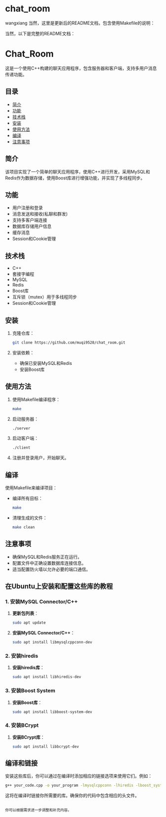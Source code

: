 # chat_room
wangxiang
当然，这里是更新后的README文档，包含使用Makefile的说明：

当然，以下是完整的README文档：

# Chat_Room

这是一个使用C++构建的聊天应用程序，包含服务器和客户端，支持多用户消息传递功能。

## 目录
- [简介](#简介)
- [功能](#功能)
- [技术栈](#技术栈)
- [安装](#安装)
- [使用方法](#使用方法)
- [编译](#编译)
- [注意事项](#注意事项)

## 简介

该项目实现了一个简单的聊天应用程序，使用C++进行开发，采用MySQL和Redis作为数据存储，使用Boost库进行增强功能，并实现了多线程同步。

## 功能

- 用户注册和登录
- 消息发送和接收(私聊和群发)
- 支持多客户端连接
- 数据库存储用户信息
- 缓存消息
- Session和Cookie管理

## 技术栈

- C++
- 套接字编程
- MySQL
- Redis
- Boost库
- 互斥锁（mutex）用于多线程同步
- Session和Cookie管理

## 安装

1. 克隆仓库：

   ```bash
   git clone https://github.com/muqi9528/chat_room.git
   ```
2. 安装依赖：
   - 确保已安装MySQL和Redis
   - 安装Boost库

## 使用方法

1. 使用Makefile编译程序：
   ```bash
   make
   ```
2. 启动服务器：
   ```bash
   ./server
   ```
3. 启动客户端：
   ```bash
   ./client
   ```
4. 注册并登录用户，开始聊天。

## 编译

使用Makefile来编译项目：

- 编译所有目标：
  ```bash
  make
  ```

- 清理生成的文件：
  ```bash
  make clean
  ```

## 注意事项

- 确保MySQL和Redis服务正在运行。
- 配置文件中正确设置数据库连接信息。
- 适当配置防火墙以允许必要的端口通信。

## 在Ubuntu上安装和配置这些库的教程

### 1. 安装MySQL Connector/C++

1. **更新包列表**：
   ```bash
   sudo apt update
   ```

2. **安装MySQL Connector/C++**：
   ```bash
   sudo apt install libmysqlcppconn-dev
   ```

### 2. 安装hiredis

1. **安装hiredis库**：
   ```bash
   sudo apt install libhiredis-dev
   ```

### 3. 安装Boost System

1. **安装Boost库**：
   ```bash
   sudo apt install libboost-system-dev
   ```

### 4. 安装BCrypt

1. **安装BCrypt库**：
   ```bash
   sudo apt install libbcrypt-dev
   ```

## 编译和链接

安装这些库后，你可以通过在编译时添加相应的链接选项来使用它们。例如：

```bash
g++ your_code.cpp -o your_program -lmysqlcppconn -lhiredis -lboost_system -lbcrypt
```

这将在编译时链接你所需要的库。确保你的代码中包含相应的头文件。
```

你可以根据需求进一步调整和补充内容。
